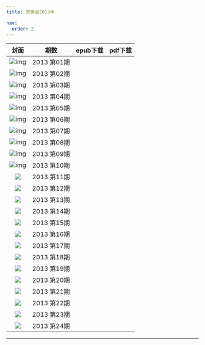 ```yaml
---
title: 故事会2013年

nav:
  order: 2
---
```

|                         封面                         |     期数     | epub下载 | pdf下载 |
| :--------------------------------------------------: | :----------: | -------- | ------- |
| ![img](../../../public/images/gushihui/gsh2013/gsh201301.jpg) | 2013 第01期 |          |         |
| ![img](../../../public/images/gushihui/gsh2013/gsh201302.jpg) | 2013 第02期 |          |         |
| ![img](../../../public/images/gushihui/gsh2013/gsh201301.jpg) | 2013 第03期 |          |         |
| ![img](../../../public/images/gushihui/gsh2013/gsh201304.jpg) | 2013 第04期 |          |         |
| ![img](../../../public/images/gushihui/gsh2013/gsh201305.jpg) | 2013 第05期 |          |         |
| ![img](../../../public/images/gushihui/gsh2013/gsh201306.jpg) | 2013 第06期 |          |         |
| ![img](../../../public/images/gushihui/gsh2013/gsh201307.jpg) | 2013 第07期 |          |         |
| ![img](../../../public/images/gushihui/gsh2013/gsh201308.jpg) | 2013 第08期 |          |         |
| ![img](../../../public/images/gushihui/gsh2013/gsh201309.jpg) | 2013 第09期 |          |         |
| ![img](../../../public/images/gushihui/gsh201310.jpg) | 2013 第10期 |          |         |
|                          ![](../../../public/images/gushihui/gsh2013/gsh201311.jpg)                           | 2013 第11期 |          |         |
|                          ![](../../../public/images/gushihui/gsh2013/gsh201312.jpg)                          | 2013 第12期 |          |         |
|                          ![](../../../public/images/gushihui/gsh2013/gsh201313.jpg)                          | 2013 第13期 |          |         |
|                          ![](../../../public/images/gushihui/gsh2013/gsh201314.jpg)                          | 2013 第14期 |          |         |
|                          ![](../../../public/images/gushihui/gsh2013/gsh201315.jpg)                          | 2013 第15期 |          |         |
|                          ![](../../../public/images/gushihui/gsh2013/gsh201316.jpg)                          | 2013 第16期 |          |         |
|                          ![](../../../public/images/gushihui/gsh2013/gsh201317.jpg)                          | 2013 第17期 |          |         |
|                          ![](../../../public/images/gushihui/gsh2013/gsh201318.jpg)                          | 2013 第18期 |          |         |
|                          ![](../../../public/images/gushihui/gsh2013/gsh201319.jpg)                          | 2013 第19期 |          |         |
|                          ![](../../../public/images/gushihui/gsh2013/gsh201320.jpg)                          | 2013 第20期 |          |         |
|                          ![](../../../public/images/gushihui/gsh2013/gsh201321.jpg)                          | 2013 第21期 |          |         |
|                          ![](../../../public/images/gushihui/gsh2013/gsh201322.jpg)                          | 2013 第22期 |          |         |
|                          ![](../../../public/images/gushihui/gsh2013/gsh201323.jpg)                          | 2013 第23期 |          |         |
|                          ![](../../../public/images/gushihui/gsh2013/gsh201324.jpg)                          | 2013 第24期 |          |         |


---
